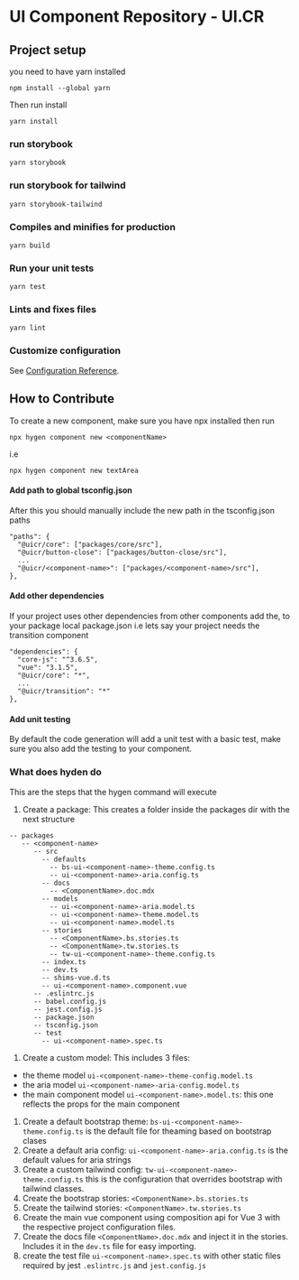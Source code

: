 # UI Component Repository - UI.CR

## Project setup
you need to have yarn installed
```
npm install --global yarn
```
Then run install
```
yarn install
```

### run storybook
```
yarn storybook
```

### run storybook for tailwind
```
yarn storybook-tailwind
```

### Compiles and minifies for production
```
yarn build
```

### Run your unit tests
```
yarn test
```

### Lints and fixes files
```
yarn lint
```

### Customize configuration
See [Configuration Reference](https://cli.vuejs.org/config/).


## How to Contribute
To create a new component, make sure you have npx installed
then run
```
npx hygen component new <componentName>
```
i.e
```
npx hygen component new textArea
```
#### Add path to global tsconfig.json
After this you should manually include the new path in the tsconfig.json paths
```
"paths": {
  "@uicr/core": ["packages/core/src"],
  "@uicr/button-close": ["packages/button-close/src"],
  ...
  "@uicr/<component-name>": ["packages/<component-name>/src"],
},
```

#### Add other dependencies
If your project uses other dependencies from other components add the, to your package local package.json
i.e lets say your project needs the transition component
```
"dependencies": {
  "core-js": "^3.6.5",
  "vue": "3.1.5",
  "@uicr/core": "*",
  ...
  "@uicr/transition": "*"
},
```

#### Add unit testing
By default the code generation will add a unit test with a basic test, make sure you also add the testing to your component.

### What does hyden do
This are the steps that the hygen command will execute
1. Create a package: This creates a folder inside the packages dir with the next structure
```
-- packages
   -- <component-name>
      -- src
        -- defaults
          -- bs-ui-<component-name>-theme.config.ts
          -- ui-<component-name>-aria.config.ts
        -- docs
          -- <ComponentName>.doc.mdx
        -- models
          -- ui-<component-name>-aria.model.ts
          -- ui-<component-name>-theme.model.ts
          -- ui-<component-name>.model.ts
        -- stories
          -- <ComponentName>.bs.stories.ts
          -- <ComponentName>.tw.stories.ts
          -- tw-ui-<component-name>-theme.config.ts
        -- index.ts
        -- dev.ts
        -- shims-vue.d.ts
        -- ui-<component-name>.component.vue
      -- .eslintrc.js
      -- babel.config.js
      -- jest.config.js
      -- package.json
      -- tsconfig.json
      -- test
        -- ui-<component-name>.spec.ts
```
1. Create a custom model: This includes 3 files:
  - the theme model `ui-<component-name>-theme-config.model.ts`
  - the aria model `ui-<component-name>-aria-config.model.ts`
  - the main component model `ui-<component-name>.model.ts`: this one reflects the props for the main component
1. Create a default bootstrap theme: `bs-ui-<component-name>-theme.config.ts` is the default file for theaming based on bootstrap clases
1. Create a default aria config: `ui-<component-name>-aria.config.ts` is the default values for aria strings
1. Create a custom tailwind config: `tw-ui-<component-name>-theme.config.ts` this is the configuration that overrides bootstrap with tailwind classes.
1. Create the bootstrap stories: `<ComponentName>.bs.stories.ts`
1. Create the tailwind stories: `<ComponentName>.tw.stories.ts`
1. Create the main vue component using composition api for Vue 3 with the respective project configuration files.
1. Create the docs file `<ComponentName>.doc.mdx` and inject it in the stories. Includes it in the `dev.ts` file for easy importing.
1. create the test file `ui-<component-name>.spec.ts` with other static files required by jest `.eslintrc.js` and `jest.config.js`